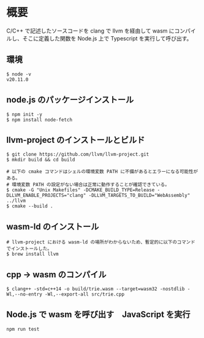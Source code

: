# 概要
C/C++ で記述したソースコードを clang で llvm を経由して wasm にコンパイルし、そこに定義した関数を Node.js 上で Typescript を実行して呼び出す。

## 環境
```
$ node -v  
v20.11.0
```

## node.js のパッケージインストール
```
$ npm init -y
$ npm install node-fetch
```

## llvm-project のインストールとビルド
```
$ git clone https://github.com/llvm/llvm-project.git
$ mkdir build && cd build

# 以下の cmake コマンドはシェルの環境変数 PATH に不備があるとエラーになる可能性がある。
# 環境変数 PATH の設定がない場合は正常に動作することが確認できている。
$ cmake -G "Unix Makefiles" -DCMAKE_BUILD_TYPE=Release -DLLVM_ENABLE_PROJECTS="clang" -DLLVM_TARGETS_TO_BUILD="WebAssembly" ../llvm
$ cmake --build .
```

## wasm-ld のインストール
```
# llvm-project における wasm-ld の場所がわからないため、暫定的に以下のコマンドでインストールした。
$ brew install llvm
```

## cpp -> wasm のコンパイル
```
$ clang++ -std=c++14 -o build/trie.wasm --target=wasm32 -nostdlib -Wl,--no-entry -Wl,--export-all src/trie.cpp
```

## Node.js で wasm を呼び出す　JavaScript を実行
```
npm run test
```
